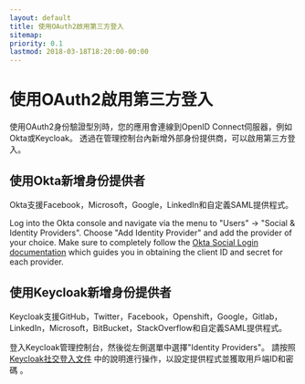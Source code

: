 ```yaml
---
layout: default
title: 使用OAuth2啟用第三方登入
sitemap:
priority: 0.1
lastmod: 2018-03-18T18:20:00-00:00
---
```

# 使用OAuth2啟用第三方登入

使用OAuth2身份驗證型別時，您的應用會連線到OpenID Connect伺服器，例如Okta或Keycloak。 透過在管理控制台內新增外部身份提供商，可以啟用第三方登入。

## 使用Okta新增身份提供者

Okta支援Facebook，Microsoft，Google，LinkedIn和自定義SAML提供程式。

Log into the Okta console and navigate via the menu to "Users" -> "Social & Identity Providers".  Choose "Add Identity Provider" and add the provider of your choice.  Make sure to completely follow the [Okta Social Login documentation](https://developer.okta.com/authentication-guide/social-login/) which guides you in obtaining the client ID and secret for each provider.

## 使用Keycloak新增身份提供者

Keycloak支援GitHub，Twitter，Facebook，Openshift，Google，Gitlab，LinkedIn，Microsoft，BitBucket，StackOverflow和自定義SAML提供程式。

登入Keycloak管理控制台，然後從左側選單中選擇"Identity Providers"。 請按照[Keycloak社交登入文件](https://www.keycloak.org/docs/latest/server_admin/index.html#social-identity-providers) 中的說明進行操作，以設定提供程式並獲取用戶端ID和密碼 。